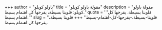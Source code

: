 +++
author = "باولو كويلو"
title = "مقولة باولو كويلو"
description = "مقولة باولو كويلو: قلوبنا بسيطة، يفرحها كل اهتمام بسيط."
quote = '''قلوبنا بسيطة، يفرحها كل اهتمام بسيط.'''
slug = "قلوبنا-بسيطة،-يفرحها-كل-اهتمام-بسيط"
+++
قلوبنا بسيطة، يفرحها كل اهتمام بسيط.
